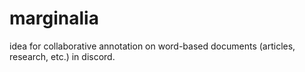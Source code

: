 # marginalia
idea for collaborative annotation on word-based documents (articles, research, etc.) in discord. 

